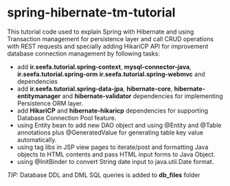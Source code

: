 # spring-hibernate-tm-tutorial

This tutorial code used to explain Spring with Hibernate and using Transaction management for persistence layer and call CRUD operations with REST requests and specially adding HikariCP API for improvement database connection management by following tasks:

* add **ir.seefa.tutorial.spring-context**, **mysql-connector-java**, **ir.seefa.tutorial.spring-orm** **ir.seefa.tutorial.spring-webmvc** and dependencies
* add **ir.seefa.tutorial.spring-data-jpa**, **hibernate-core**, **hibernate-entitymanager** and **hibernate-validator** dependencies for implementing Persistence ORM layer.
* add **HikariCP** and **hibernate-hikaricp** dependencies for supporting Database Connection Pool feature.
* using Entity bean to add new DAO object and using @Entity and @Table annotations plus @GeneratedValue for generating table key value automatically.
* using tag libs in JSP view pages to iterate/post and formatting Java objects to HTML contents and pass HTML input forms to Java Object.
* using @InitBinder to convert String date input to java.util.Date format.

_TIP:_ Database DDL and DML SQL queries is added to **db_files** folder